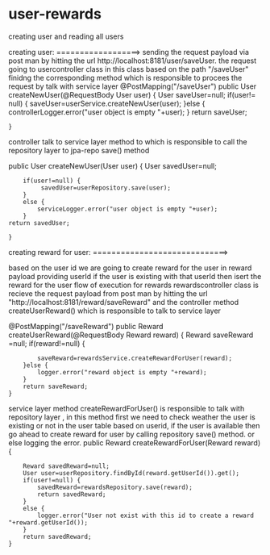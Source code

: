 # user-rewards
creating user and reading all users

creating user:
==================>
sending the request payload via post man by hitting the url http://localhost:8181/user/saveUser.
the request going to usercontroller class in this class based on the path "/saveUser"
finidng the corresponding method which is responsible to procees the request by talk with service layer
@PostMapping("/saveUser")
	public User createNewUser(@RequestBody User user) {
		User saveUser=null;
		if(user!= null) {
			saveUser=userService.createNewUser(user);
		}else {
			controllerLogger.error("user object is empty "+user);
		}
		return saveUser;
		
	}
  
  controller talk to service layer method to which is  responsible to call the repository layer to jpa-repo save() method
  
  public User createNewUser(User user) {
		User savedUser=null;
		
		if(user!=null) {
			 savedUser=userRepository.save(user);
		}
		else {
			serviceLogger.error("user object is empty "+user);
		}
	return savedUser;
		
	}
  
  creating reward for user:
  =============================>
  
  based on the user id we are going to create reward for the user
  in reward payload providing userId if the user is existing with that userId
  then isert the reward for the user
  flow of execution for rewards
  rewardscontroller class is recieve the request payload  from post man by hitting the url "http://localhost:8181/reward/saveReward" and  the controller  method              createUserReward() which is responsible to talk to service layer
 
 @PostMapping("/saveReward")
	public Reward createUserReward(@RequestBody Reward reward) {
		Reward saveReward =null;
		if(reward!=null) {
			
			saveReward=rewardsService.createRewardForUser(reward);
		}else {
			logger.error("reward object is empty "+reward);
		}		
		return saveReward;	
	}
  
  service layer method createRewardForUser() is responsible to talk with repository layer ,
  in this method first we need to check weather the user is existing  or not in the user table based on userid,
  if the user is available then go ahead to create reward for user by  calling  repository save() method. or else logging the error.
  public Reward createRewardForUser(Reward reward) {
		
		Reward savedReward=null;
		User user=userRepository.findById(reward.getUserId()).get();
		if(user!=null) {
			savedReward=rewardsRepository.save(reward);
			return savedReward;	
		}
		else {
			logger.error("User not exist with this id to create a reward "+reward.getUserId());
		}
		return savedReward;
	}


